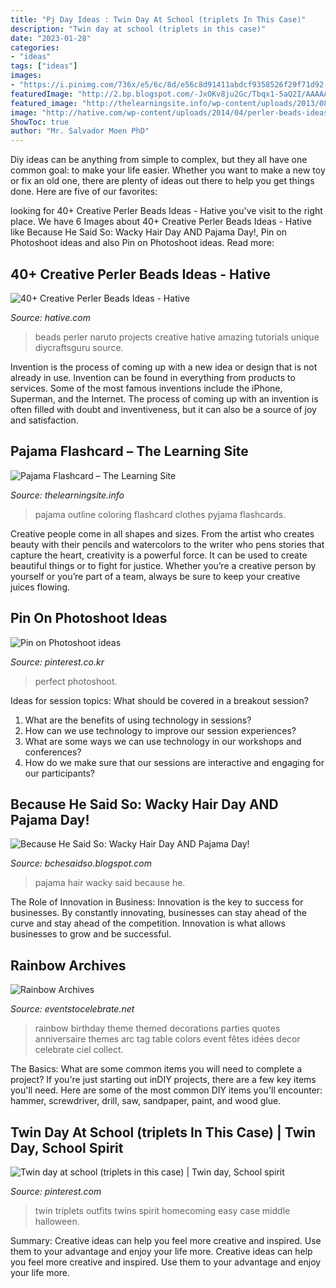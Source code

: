 ```yaml
---
title: "Pj Day Ideas : Twin Day At School (triplets In This Case)"
description: "Twin day at school (triplets in this case)"
date: "2023-01-28"
categories:
- "ideas"
tags: ["ideas"]
images:
- "https://i.pinimg.com/736x/e5/6c/8d/e56c8d91411abdcf9358526f29f71d92--twin-day-homecoming-week.jpg"
featuredImage: "http://2.bp.blogspot.com/-JxOKv8ju2Gc/Tbqx1-5aQ2I/AAAAAAAAAUE/nA5ho5E2gME/s1600/IMG_0177.jpg"
featured_image: "http://thelearningsite.info/wp-content/uploads/2013/08/coloring-page-outline-clothes-pajama.jpg"
image: "http://hative.com/wp-content/uploads/2014/04/perler-beads-ideas/24-naruto-perler-beads.jpg"
ShowToc: true
author: "Mr. Salvador Moen PhD"
---
```



Diy ideas can be anything from simple to complex, but they all have one common goal: to make your life easier. Whether you want to make a new toy or fix an old one, there are plenty of ideas out there to help you get things done. Here are five of our favorites: 

	

		
looking for 40+ Creative Perler Beads Ideas - Hative you've visit to the right place. We have 6 Images about 40+ Creative Perler Beads Ideas - Hative like Because He Said So: Wacky Hair Day AND Pajama Day!, Pin on Photoshoot ideas and also Pin on Photoshoot ideas. Read more:
		
    
## 40+ Creative Perler Beads Ideas - Hative

<img loading=lazy src="http://hative.com/wp-content/uploads/2014/04/perler-beads-ideas/24-naruto-perler-beads.jpg" onerror="this.onerror=null;this.src='https://tse2.mm.bing.net/th?id=OIP.Wg9-pLuD9jLjj_GGZqwmIQHaFf&amp;pid=15.1';" alt="40+ Creative Perler Beads Ideas - Hative">

_Source: hative.com_

>beads perler naruto projects creative hative amazing tutorials unique diycraftsguru source. 

	

Invention is the process of coming up with a new idea or design that is not already in use. Invention can be found in everything from products to services. Some of the most famous inventions include the iPhone, Superman, and the Internet. The process of coming up with an invention is often filled with doubt and inventiveness, but it can also be a source of joy and satisfaction.

    
## Pajama Flashcard – The Learning Site

<img loading=lazy src="http://thelearningsite.info/wp-content/uploads/2013/08/coloring-page-outline-clothes-pajama.jpg" onerror="this.onerror=null;this.src='https://tse4.mm.bing.net/th?id=OIP.NmrydsqjgGJpe107BjKWdAHaLH&amp;pid=15.1';" alt="Pajama Flashcard – The Learning Site">

_Source: thelearningsite.info_

>pajama outline coloring flashcard clothes pyjama flashcards. 

	

Creative people come in all shapes and sizes. From the artist who creates beauty with their pencils and watercolors to the writer who pens stories that capture the heart, creativity is a powerful force. It can be used to create beautiful things or to fight for justice. Whether you’re a creative person by yourself or you’re part of a team, always be sure to keep your creative juices flowing.

    
## Pin On Photoshoot Ideas

<img loading=lazy src="https://i.pinimg.com/736x/f6/55/f0/f655f0041149e656cc96f47ca522696d.jpg" onerror="this.onerror=null;this.src='https://tse1.mm.bing.net/th?id=OIP.es2Cbw3ZmXLaEvJ73wtrwAHaLH&amp;pid=15.1';" alt="Pin on Photoshoot ideas">

_Source: pinterest.co.kr_

>perfect photoshoot. 

	

Ideas for session topics: What should be covered in a breakout session?
1. What are the benefits of using technology in sessions? 
2. How can we use technology to improve our session experiences? 
3. What are some ways we can use technology in our workshops and conferences? 
4. How do we make sure that our sessions are interactive and engaging for our participants?

    
## Because He Said So: Wacky Hair Day AND Pajama Day!

<img loading=lazy src="http://2.bp.blogspot.com/-JxOKv8ju2Gc/Tbqx1-5aQ2I/AAAAAAAAAUE/nA5ho5E2gME/s1600/IMG_0177.jpg" onerror="this.onerror=null;this.src='https://tse4.mm.bing.net/th?id=OIP.zAFiOFBHx601xn3WP5q0MgHaLG&amp;pid=15.1';" alt="Because He Said So: Wacky Hair Day AND Pajama Day!">

_Source: bchesaidso.blogspot.com_

>pajama hair wacky said because he. 

	

The Role of Innovation in Business:
Innovation is the key to success for businesses. By constantly innovating, businesses can stay ahead of the curve and stay ahead of the competition. Innovation is what allows businesses to grow and be successful.

    
## Rainbow Archives

<img loading=lazy src="https://eventstocelebrate.net/wp-content/uploads/2013/02/IMG_8184.jpg" onerror="this.onerror=null;this.src='https://tse4.mm.bing.net/th?id=OIP.0E4OZxE6KDJOnBbLuTfSPgHaE8&amp;pid=15.1';" alt="Rainbow Archives">

_Source: eventstocelebrate.net_

>rainbow birthday theme themed decorations parties quotes anniversaire themes arc tag table colors event fêtes idées decor celebrate ciel collect. 

	

The Basics: What are some common items you will need to complete a project?
If you're just starting out inDIY projects, there are a few key items you'll need. Here are some of the most common DIY items you'll encounter: hammer, screwdriver, drill, saw, sandpaper, paint, and wood glue.

    
## Twin Day At School (triplets In This Case) | Twin Day, School Spirit

<img loading=lazy src="https://i.pinimg.com/736x/e5/6c/8d/e56c8d91411abdcf9358526f29f71d92--twin-day-homecoming-week.jpg" onerror="this.onerror=null;this.src='https://tse4.mm.bing.net/th?id=OIP.J_ssp53FcMg7yWsnEYqpNwHaJ4&amp;pid=15.1';" alt="Twin day at school (triplets in this case) | Twin day, School spirit">

_Source: pinterest.com_

>twin triplets outfits twins spirit homecoming easy case middle halloween. 

	

Summary: Creative ideas can help you feel more creative and inspired. Use them to your advantage and enjoy your life more.
Creative ideas can help you feel more creative and inspired. Use them to your advantage and enjoy your life more.


